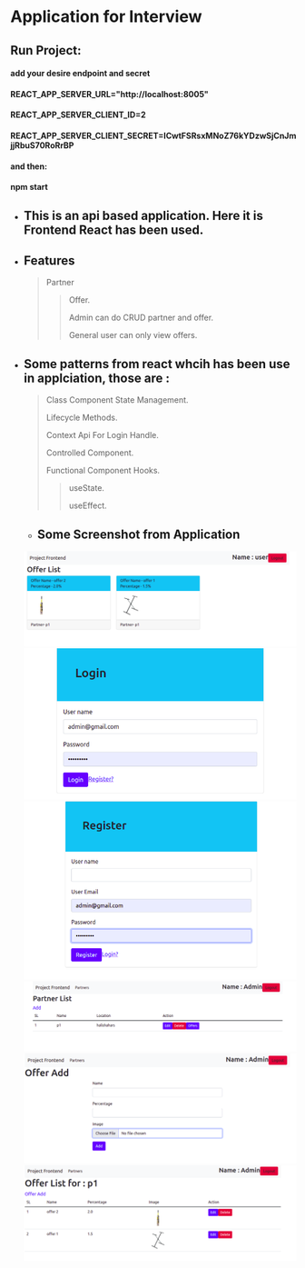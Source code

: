 # Application for Interview
## Run Project:

#### add your desire endpoint and secret
#### REACT_APP_SERVER_URL="http://localhost:8005"
#### REACT_APP_SERVER_CLIENT_ID=2
#### REACT_APP_SERVER_CLIENT_SECRET=ICwtFSRsxMNoZ76kYDzwSjCnJmjjRbuS70RoRrBP
#### and then:
#### npm start


* ## This is an api based application. Here it is Frontend React has been used.
* ## Features
    > Partner
    >>
    >> Offer.
    >>
    >> Admin can do CRUD partner and offer.
    >>
    >> General user can only view offers.  
* ## Some patterns from react whcih has been use in applciation, those are : 
    > Class Component State Management.
    >
    > Lifecycle Methods.
    >
    > Context Api For Login Handle.
    >
    > Controlled Component.
    >
    > Functional Component Hooks.
    >>
    >> useState.
    >>
    >> useEffect.

    * ## Some Screenshot from Application
    [![offer_view_on_user](./offer_view_on_user.png "offer_view_on_user")](./offer_view_on_user.png)
    [![Login](./login.png "login")](./login.png)
    [![register](./register.png "register")](./register.png)
    [![partner_crud](./partner_crud.png "partner_crud")](./partner_crud.png)
    [![offer_add](./offer_add.png "offer_add")](./offer_add.png)
    [![partner_offer_crud](./partner_offer_crud.png "partner_offer_crud")](./partner_offer_crud.png)
   
 
